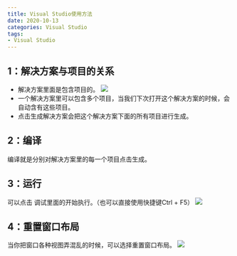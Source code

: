 ```yaml
---
title: Visual Studio使用方法
date: 2020-10-13
categories: Visual Studio
tags: 
- Visual Studio
---
```


## 1：解决方案与项目的关系
* 解决方案里面是包含项目的。
![](https://jiapeiyang.oss-cn-beijing.aliyuncs.com/img/20201012102419.png)
* 一个解决方案里可以包含多个项目，当我们下次打开这个解决方案的时候，会自动含有这些项目。
* 点击生成解决方案会把这个解决方案下面的所有项目进行生成。

## 2：编译
编译就是分别对解决方案里的每一个项目点击生成。

## 3：运行
可以点击 调试里面的开始执行。（也可以直接使用快捷键Ctrl + F5）
![](https://jiapeiyang.oss-cn-beijing.aliyuncs.com/img/20201012103513.png)

## 4：重置窗口布局
当你把窗口各种视图弄混乱的时候，可以选择重置窗口布局。
![](https://jiapeiyang.oss-cn-beijing.aliyuncs.com/img/20201012105144.png)
